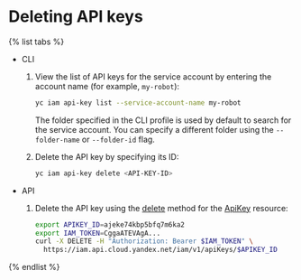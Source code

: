 # Deleting API keys

{% list tabs %}

- CLI

  1. View the list of API keys for the service account by entering the account name (for example, `my-robot`):

      ```bash
      yc iam api-key list --service-account-name my-robot
      ```

      The folder specified in the CLI profile is used by default to search for the service account. You can specify a different folder using the `--folder-name` or `--folder-id` flag.

  1. Delete the API key by specifying its ID:

      ```bash
      yc iam api-key delete <API-KEY-ID>
      ```

- API

  1. Delete the API key using the [delete](../../api-ref/ApiKey/delete.md) method for the [ApiKey](../../api-ref/ApiKey/index.md) resource:

      ```bash
      export APIKEY_ID=ajeke74kbp5bfq7m6ka2
      export IAM_TOKEN=CggaATEVAgA...
      curl -X DELETE -H "Authorization: Bearer $IAM_TOKEN" \
        https://iam.api.cloud.yandex.net/iam/v1/apiKeys/$APIKEY_ID
      ```

{% endlist %}

